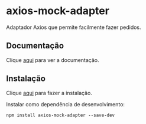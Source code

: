 # axios-mock-adapter

Adaptador Axios que permite facilmente fazer pedidos.

## Documentação

Clique [aqui](https://github.com/ctimmerm/axios-mock-adapter) para ver a documentação.

## Instalação

Clique [aqui](https://www.npmjs.com/package/axios-mock-adapter) para fazer a instalação.

Instalar como dependência de desenvolvimento:

```
npm install axios-mock-adapter --save-dev
```